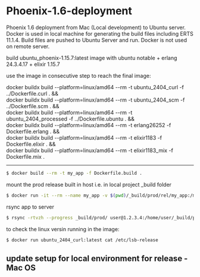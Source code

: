 # Phoenix-1.6-deployment

Phoenix 1.6 deployment from Mac (Local development) to Ubuntu server. Docker is used in local machine for generating the build files including ERTS 11.1.4. Build files are pushed to Ubuntu Server and run. Docker is not used on remote server.

build ubuntu_phoenix-1.15.7:latest image with
ubuntu notable + erlang 24.3.4.17 + elixir 1.15.7

use the image in consecutive step to reach the final image:

docker buildx build --platform=linux/amd64 --rm -t ubuntu_2404_curl -f ../Dockerfile.curl . && \
docker buildx build --platform=linux/amd64 --rm -t ubuntu_2404_scm -f ../Dockerfile.scm . && \
docker buildx build --platform=linux/amd64 --rm -t ubuntu_2404_processed -f ../Dockerfile.ubuntu . && \
docker buildx build --platform=linux/amd64 --rm -t erlang26252 -f Dockerfile.erlang . && \
docker buildx build --platform=linux/amd64 --rm -t elixir1183 -f Dockerfile.elixir . && \
docker buildx build --platform=linux/amd64 --rm -t elixir1183_mix -f Dockerfile.mix .

---

```bash
$ docker build --rm -t my_app -f Dockerfile.build .
```

mount the prod release built in host i.e. in local project \_build folder

```bash
$ docker run -it --rm --name my_app -v $(pwd)/_build/prod/rel/my_app:/my_app/_build/prod/rel/my_app my_app
```

rsync app to server

```bash
$ rsync -rtvzh --progress _build/prod/ user@1.2.3.4:/home/user/_build/prod
```

to check the linux versin running in the image:

```bash
$ docker run ubuntu_2404_curl:latest cat /etc/lsb-release
```

## update setup for local environment for release - Mac OS
